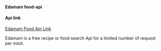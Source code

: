 #### Edamam food-api

#### Api link 

[Edamam Food Api Link](https://www.edamam.com/)

>
Edamam is a free recipe or food search Api for a limited number of request per minit. 


